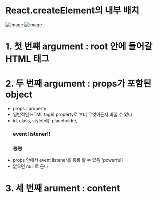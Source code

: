 # React.createElement의 내부 배치
![image](https://user-images.githubusercontent.com/86208370/175912242-87ca9649-f60c-42d4-bbf8-75b67cd7523b.png)
![image](https://user-images.githubusercontent.com/86208370/175914028-79eb2dd8-da5e-4c21-9c2d-684ca5e3ce40.png)



# 1. 첫 번쨰 argument : root 안에 들어갈 HTML 태그
# 2. 두 번째 argument : props가 포함된 object
- props : property
- 일반적인 HTML tag의 property로 부터 무엇이든지 바꿀 수 있다
- id, class, style[색], placeholder, <h3> event listener!! <h3> 등등
- props 안에서 event listener를 등록 할 수 있음 [powerful]
- 없으면 null 로 둔다
# 3. 세 번째 arument : content

